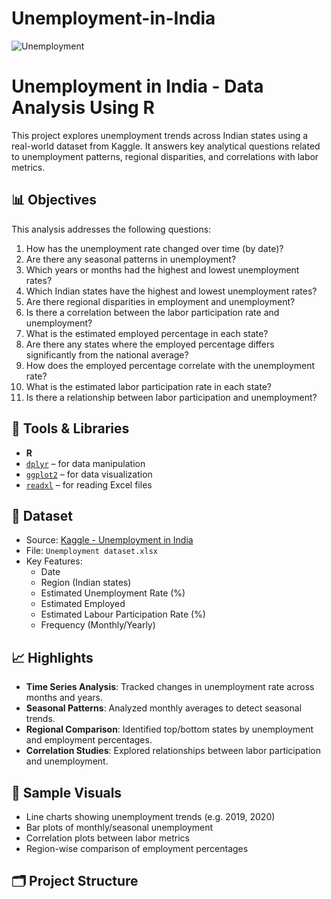 # Unemployment-in-India



![Unemployment](https://github.com/user-attachments/assets/5bd2a2dd-95fa-414a-8a87-16e8dae9b8a8)

# Unemployment in India - Data Analysis Using R

This project explores unemployment trends across Indian states using a real-world dataset from Kaggle. It answers key analytical questions related to unemployment patterns, regional disparities, and correlations with labor metrics.

## 📊 Objectives

This analysis addresses the following questions:

1. How has the unemployment rate changed over time (by date)?
2. Are there any seasonal patterns in unemployment?
3. Which years or months had the highest and lowest unemployment rates?
4. Which Indian states have the highest and lowest unemployment rates?
5. Are there regional disparities in employment and unemployment?
6. Is there a correlation between the labor participation rate and unemployment?
7. What is the estimated employed percentage in each state?
8. Are there any states where the employed percentage differs significantly from the national average?
9. How does the employed percentage correlate with the unemployment rate?
10. What is the estimated labor participation rate in each state?
11. Is there a relationship between labor participation and unemployment?

## 🧰 Tools & Libraries

- **R**
- [`dplyr`](https://dplyr.tidyverse.org/) – for data manipulation
- [`ggplot2`](https://ggplot2.tidyverse.org/) – for data visualization
- [`readxl`](https://readxl.tidyverse.org/) – for reading Excel files

## 📁 Dataset

- Source: [Kaggle - Unemployment in India](https://www.kaggle.com/)
- File: `Unemployment dataset.xlsx`
- Key Features:
  - Date
  - Region (Indian states)
  - Estimated Unemployment Rate (%)
  - Estimated Employed
  - Estimated Labour Participation Rate (%)
  - Frequency (Monthly/Yearly)

## 📈 Highlights

- **Time Series Analysis**: Tracked changes in unemployment rate across months and years.
- **Seasonal Patterns**: Analyzed monthly averages to detect seasonal trends.
- **Regional Comparison**: Identified top/bottom states by unemployment and employment percentages.
- **Correlation Studies**: Explored relationships between labor participation and unemployment.

## 📌 Sample Visuals

- Line charts showing unemployment trends (e.g. 2019, 2020)
- Bar plots of monthly/seasonal unemployment
- Correlation plots between labor metrics
- Region-wise comparison of employment percentages

## 🗂️ Project Structure

